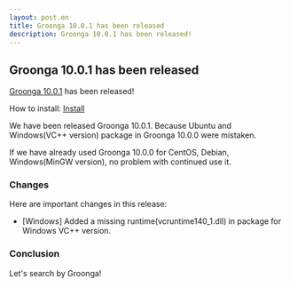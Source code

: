 ```yaml
---
layout: post.en
title: Groonga 10.0.1 has been released
description: Groonga 10.0.1 has been released!
---
```

## Groonga 10.0.1 has been released

[Groonga 10.0.1](/docs/news.html#release-10-0-1) has been released!

How to install: [Install](/docs/install.html)

We have been released Groonga 10.0.1.
Because Ubuntu and Windows(VC++ version) package in Groonga 10.0.0 were mistaken.

If we have already used Groonga 10.0.0 for CentOS, Debian, Windows(MinGW version), no problem with continued use it.

### Changes

Here are important changes in this release:

* [Windows] Added a missing runtime(vcruntime140_1.dll) in package for Windows VC++ version.

### Conclusion

Let's search by Groonga!
